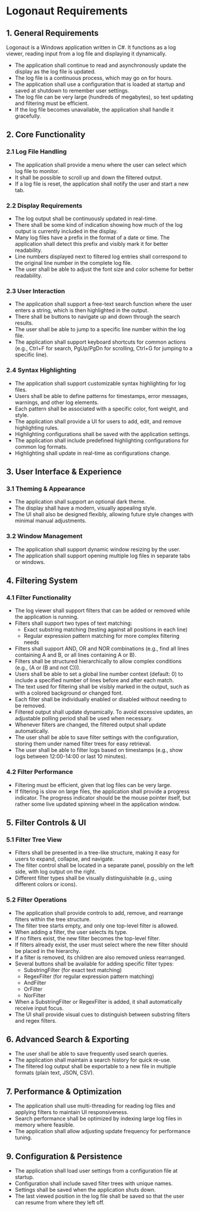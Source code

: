 # Logonaut Requirements

## 1. General Requirements
Logonaut is a Windows application written in C#. It functions as a log viewer, reading input from a log file and displaying it dynamically.

- The application shall continue to read and asynchronously update the display as the log file is updated.
- The log file is a continuous process, which may go on for hours.
- The application shall use a configuration that is loaded at startup and saved at shutdown to remember user settings.
- The log file can be very large (hundreds of megabytes), so text updating and filtering must be efficient.
- If the log file becomes unavailable, the application shall handle it gracefully.

## 2. Core Functionality
### 2.1 Log File Handling
- The application shall provide a menu where the user can select which log file to monitor.
- It shall be possible to scroll up and down the filtered output.
- If a log file is reset, the application shall notify the user and start a new tab.

### 2.2 Display Requirements
- The log output shall be continuously updated in real-time.
- There shall be some kind of indication showing how much of the log output is currently included in the display.
- Many log files have a prefix in the format of a date or time. The application shall detect this prefix and visibly mark it for better readability.
- Line numbers displayed next to filtered log entries shall correspond to the original line number in the complete log file.
- The user shall be able to adjust the font size and color scheme for better readability.

### 2.3 User Interaction
- The application shall support a free-text search function where the user enters a string, which is then highlighted in the output.
- There shall be buttons to navigate up and down through the search results.
- The user shall be able to jump to a specific line number within the log file.
- The application shall support keyboard shortcuts for common actions (e.g., Ctrl+F for search, PgUp/PgDn for scrolling, Ctrl+G for jumping to a specific line).

### 2.4 Syntax Highlighting
- The application shall support customizable syntax highlighting for log files.
- Users shall be able to define patterns for timestamps, error messages, warnings, and other log elements.
- Each pattern shall be associated with a specific color, font weight, and style.
- The application shall provide a UI for users to add, edit, and remove highlighting rules.
- Highlighting configurations shall be saved with the application settings.
- The application shall include predefined highlighting configurations for common log formats.
- Highlighting shall update in real-time as configurations change.

## 3. User Interface & Experience
### 3.1 Theming & Appearance
- The application shall support an optional dark theme.
- The display shall have a modern, visually appealing style.
- The UI shall also be designed flexibly, allowing future style changes with minimal manual adjustments.

### 3.2 Window Management
- The application shall support dynamic window resizing by the user.
- The application shall support opening multiple log files in separate tabs or windows.

## 4. Filtering System
### 4.1 Filter Functionality
- The log viewer shall support filters that can be added or removed while the application is running.
- Filters shall support two types of text matching:
  - Exact substring matching (testing against all positions in each line)
  - Regular expression pattern matching for more complex filtering needs
- Filters shall support AND, OR and NOR combinations (e.g., find all lines containing A and B, or all lines containing A or B).
- Filters shall be structured hierarchically to allow complex conditions (e.g., (A or (B and not C))).
- Users shall be able to set a global line number context (default: 0) to include a specified number of lines before and after each match.
- The text used for filtering shall be visibly marked in the output, such as with a colored background or changed font.
- Each filter shall be individually enabled or disabled without needing to be removed.
- Filtered output shall update dynamically. To avoid excessive updates, an adjustable polling period shall be used when necessary.
- Whenever filters are changed, the filtered output shall update automatically.
- The user shall be able to save filter settings with the configuration, storing them under named filter trees for easy retrieval.
- The user shall be able to filter logs based on timestamps (e.g., show logs between 12:00-14:00 or last 10 minutes).

### 4.2 Filter Performance
- Filtering must be efficient, given that log files can be very large.
- If filtering is slow on large files, the application shall provide a progress indicator. The progress indicator should be the mouse pointer itself, but rather some live updated spinning wheel in the application window.

## 5. Filter Controls & UI
### 5.1 Filter Tree View
- Filters shall be presented in a tree-like structure, making it easy for users to expand, collapse, and navigate.
- The filter control shall be located in a separate panel, possibly on the left side, with log output on the right.
- Different filter types shall be visually distinguishable (e.g., using different colors or icons).

### 5.2 Filter Operations
- The application shall provide controls to add, remove, and rearrange filters within the tree structure.
- The filter tree starts empty, and only one top-level filter is allowed.
- When adding a filter, the user selects its type.
- If no filters exist, the new filter becomes the top-level filter.
- If filters already exist, the user must select where the new filter should be placed in the hierarchy.
- If a filter is removed, its children are also removed unless rearranged.
- Several buttons shall be available for adding specific filter types:
  - SubstringFilter (for exact text matching)
  - RegexFilter (for regular expression pattern matching)
  - AndFilter
  - OrFilter
  - NorFilter
- When a SubstringFilter or RegexFilter is added, it shall automatically receive input focus.
- The UI shall provide visual cues to distinguish between substring filters and regex filters.

## 6. Advanced Search & Exporting
- The user shall be able to save frequently used search queries.
- The application shall maintain a search history for quick re-use.
- The filtered log output shall be exportable to a new file in multiple formats (plain text, JSON, CSV).

## 7. Performance & Optimization
- The application shall use multi-threading for reading log files and applying filters to maintain UI responsiveness.
- Search performance shall be optimized by indexing large log files in memory where feasible.
- The application shall allow adjusting update frequency for performance tuning.

## 9. Configuration & Persistence
- The application shall load user settings from a configuration file at startup.
- Configuration shall include saved filter trees with unique names.
- Settings shall be saved when the application shuts down.
- The last viewed position in the log file shall be saved so that the user can resume from where they left off.